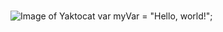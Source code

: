 # 
![Image of Yaktocat](https://octodex.github.com/images/yaktocat.png)
var myVar = "Hello, world!";

